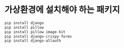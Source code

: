 # 가상환경에 설치해야 하는 패키지
```python
pip install django
pip install pillow
pip install pillow image-kit
pip install django-crispy-forms
pip install django-allauth
```
